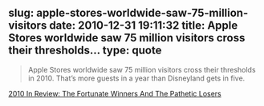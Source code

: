 slug: apple-stores-worldwide-saw-75-million-visitors
date: 2010-12-31 19:11:32
title: Apple Stores worldwide saw 75 million visitors cross their thresholds...
type: quote
---

> Apple Stores worldwide saw 75 million visitors cross their thresholds in 2010. That’s more guests in a year than Disneyland gets in five.

[2010 In Review: The Fortunate Winners And The Pathetic Losers](http://www.crunchgear.com/2010/12/31/2010-in-review-the-fortunate-winners-and-the-pathetic-losers/)
